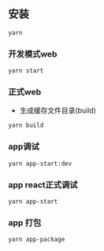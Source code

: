 ## 安装
```
yarn
```

### 开发模式web
```
yarn start
```

### 正式web
- 生成缓存文件目录(build)
```
yarn build
```

### app调试
```
yarn app-start:dev
```

### app react正式调试
```
yarn app-start
```

### app 打包
```
yarn app-package
```